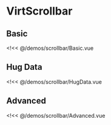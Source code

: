 # VirtScrollbar

## Basic

<!<< @/demos/scrollbar/Basic.vue

## Hug Data

<!<< @/demos/scrollbar/HugData.vue

## Advanced

<!<< @/demos/scrollbar/Advanced.vue
